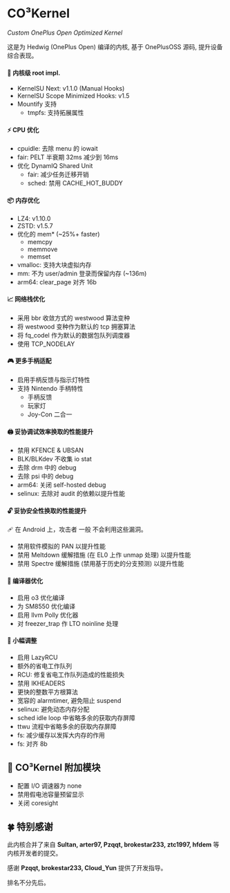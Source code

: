 # CO³Kernel 
*Custom OnePlus Open Optimized Kernel*

这是为 Hedwig (OnePlus Open) 编译的内核, 基于 OnePlusOSS 源码, 提升设备综合表现。

#### 👾 内核级 root impl. 
- KernelSU Next: v1.1.0 (Manual Hooks)
- KernelSU Scope Minimized Hooks: v1.5
- Mountify 支持
  - tmpfs: 支持拓展属性

#### ⚡ CPU 优化
- cpuidle: 去除 menu 的 iowait
- fair: PELT 半衰期 32ms 减少到 16ms
- 优化 DynamIQ Shared Unit
  - fair: 减少任务迁移开销
  - sched: 禁用 CACHE_HOT_BUDDY

#### 📦 内存优化
- LZ4: v1.10.0
- ZSTD: v1.5.7
- 优化的 mem* (~25%+ faster)
  - memcpy
  - memmove
  - memset
- vmalloc: 支持大块虚拟内存
- mm: 不为 user/admin 登录而保留内存 (~136m)
- arm64: clear_page 对齐 16b

#### 📈 网络栈优化
- 采用 bbr 收敛方式的 westwood 算法变种
- 将 westwood 变种作为默认的 tcp 拥塞算法
- 将 fq_codel 作为默认的数据包队列调度器
- 使用 TCP_NODELAY

#### 🎮️ 更多手柄适配
- 启用手柄反馈与指示灯特性
- 支持 Nintendo 手柄特性
  - 手柄反馈
  - 玩家灯
  - Joy-Con 二合一

#### 🖨️ 妥协调试效率换取的性能提升
- 禁用 KFENCE & UBSAN
- BLK/BLKdev 不收集 io stat
- 去除 drm 中的 debug
- 去除 psi 中的 debug
- arm64: 关闭 self-hosted debug
- selinux: 去除对 audit 的依赖以提升性能

#### 🔓 妥协安全性换取的性能提升
🩹 在 Android 上，攻击者 一般 不会利用这些漏洞。

- 禁用软件模拟的 PAN 以提升性能
- 禁用 Meltdown 缓解措施 (在 EL0 上作 unmap 处理) 以提升性能
- 禁用 Spectre 缓解措施 (禁用基于历史的分支预测) 以提升性能

#### 🦄 编译器优化
  - 启用 o3 优化编译
  - 为 SM8550 优化编译
  - 启用 llvm Polly 优化器
  - 对 freezer_trap 作 LTO noinline 处理

#### 🔨 小幅调整
- 启用 LazyRCU
- 额外的省电工作队列
- RCU: 修复省电工作队列造成的性能损失
- 禁用 IKHEADERS
- 更快的整数平方根算法
- 宽容的 alarmtimer, 避免阻止 suspend
- selinux: 避免动态内存分配
- sched idle loop 中省略多余的获取内存屏障
- ttwu 流程中省略多余的获取内存屏障
- fs: 减少缓存以发挥大内存的作用
- fs: 对齐 8b

## 🧩 CO³Kernel 附加模块
- 配置 I/O 调速器为 none
- 禁用假电池容量预留显示
- 关闭 coresight

## 🍀 特别感谢
此内核合并了来自 **Sultan, arter97, Pzqqt, brokestar233, ztc1997, hfdem** 等内核开发者的提交。

感谢 **Pzqqt, brokestar233, Cloud_Yun** 提供了开发指导。

排名不分先后。
